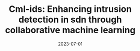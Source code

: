 ---
title: "Cml-ids: Enhancing intrusion detection in sdn through collaborative machine learning"
collection: publications
category: conferences
permalink: /publication/2023-cmlids
#excerpt: 'This paper is about the number 1. 📄 [PDF](http://academicpages.github.io/files/paper1.pdf) | 📚 [BibTeX](http://academicpages.github.io/files/bibtex1.bib)'
date: 2023-07-01
#venue: '2023 19th International Conference on Network and Service Management (CNSM)'
#slidesurl: 'http://pratyushagnihotri.github.io/files/cmlids.pdf'
paperurl: '📄 http://pratyushagnihotri.github.io/files/cmlids.pdf'
bibtexurl: '📚 http://pratyushagnihotri.github.io/files/cmlids.bib'
citation: 'Golchin, Pegah and Zhou, Chengbo and <b>Agnihotri, Pratyush</b> and Hajizadeh, Mehrdad and Kundel, Ralf and Steinmetz, Ralf. (2023). &quot;Cml-ids: Enhancing intrusion detection in sdn through collaborative machine learning.&quot; <i>2023 19th International Conference on Network and Service Management (CNSM)</i>.'

---